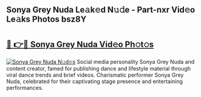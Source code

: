 ## Sonya Grey Nuda Le𝚊k𝚎d N𝚞𝚍e - Part-nxr Vid𝚎o Le𝚊ks Photos bsz8Y

# <h2><a href="http://fbfcd1.evod.top/?m=Sonya+Grey+Nuda">🔗 👉🔴 Sonya Grey Nuda Vid𝚎o Ph𝚘t𝚘s</a></h2>

[![Sonya Grey Nuda N𝚞d𝚎s](https://i.imgur.com/8V9OHl7.gif)](http://fbfcd1.evod.top/?m=Sonya+Grey+Nuda)
Social media personality Sonya Grey Nuda and content creator, famed for publishing dance and lifestyle material through viral dance trends and brief videos. Charismatic performer Sonya Grey Nuda, celebrated for their captivating stage presence and entertaining performances. 
